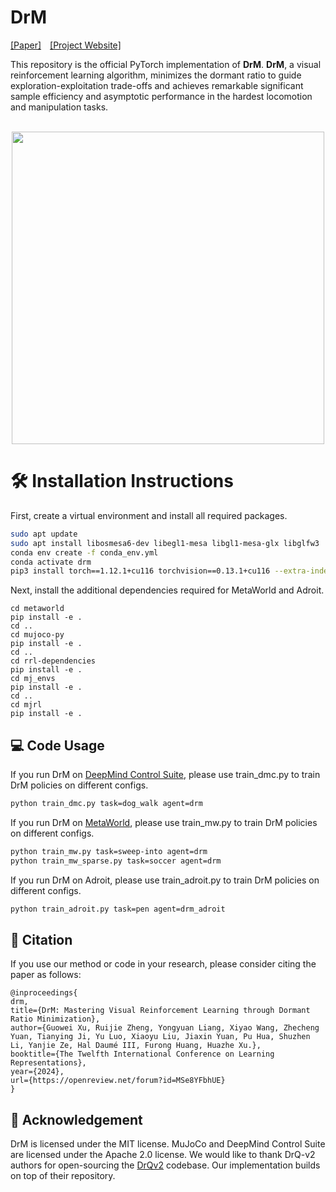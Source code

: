 # DrM
<p align="left">
   <a href="https://arxiv.org/abs/2310.19668">[Paper]</a>&emsp;<a href="https://drm-rl.github.io/">[Project Website]</a>
</p>

This repository is the official PyTorch implementation of **DrM**. **DrM**, a visual reinforcement learning algorithm, minimizes the dormant ratio to guide exploration-exploitation trade-offs and achieves remarkable significant sample efficiency and asymptotic performance in the hardest locomotion and manipulation tasks.
<p align="center">
  <br><img src='images/title.gif' width="500"/><br>
</p>

# 🛠️ Installation Instructions
First, create a virtual environment and install all required packages. 
```bash
sudo apt update
sudo apt install libosmesa6-dev libegl1-mesa libgl1-mesa-glx libglfw3 
conda env create -f conda_env.yml 
conda activate drm
pip3 install torch==1.12.1+cu116 torchvision==0.13.1+cu116 --extra-index-url https://download.pytorch.org/whl/cu116
```

Next, install the additional dependencies required for MetaWorld and Adroit. 
```
cd metaworld
pip install -e .
cd ..
cd mujoco-py
pip install -e .
cd ..
cd rrl-dependencies
pip install -e .
cd mj_envs
pip install -e .
cd ..
cd mjrl
pip install -e .
```

## 💻 Code Usage
If you run DrM on [DeepMind Control Suite](https://github.com/google-deepmind/dm_control), please use train_dmc.py to train DrM policies on different configs.

```bash
python train_dmc.py task=dog_walk agent=drm
```

If you run DrM on [MetaWorld](https://meta-world.github.io/), please use train_mw.py to train DrM policies on different configs.

```bash
python train_mw.py task=sweep-into agent=drm
python train_mw_sparse.py task=soccer agent=drm
```

If you run DrM on Adroit, please use train_adroit.py to train DrM policies on different configs.

```bash
python train_adroit.py task=pen agent=drm_adroit
```

## 📝 Citation

If you use our method or code in your research, please consider citing the paper as follows:

```
@inproceedings{
drm,
title={DrM: Mastering Visual Reinforcement Learning through Dormant Ratio Minimization},
author={Guowei Xu, Ruijie Zheng, Yongyuan Liang, Xiyao Wang, Zhecheng Yuan, Tianying Ji, Yu Luo, Xiaoyu Liu, Jiaxin Yuan, Pu Hua, Shuzhen Li, Yanjie Ze, Hal Daumé III, Furong Huang, Huazhe Xu.},
booktitle={The Twelfth International Conference on Learning Representations},
year={2024},
url={https://openreview.net/forum?id=MSe8YFbhUE}
}
```

## 🙏 Acknowledgement
DrM is licensed under the MIT license. MuJoCo and DeepMind Control Suite are licensed under the Apache 2.0 license. We would like to thank DrQ-v2 authors for open-sourcing the [DrQv2](https://github.com/facebookresearch/drqv2) codebase. Our implementation builds on top of their repository.
